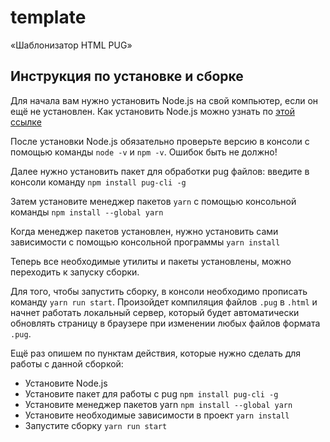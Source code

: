 # template
«Шаблонизатор HTML PUG»

## Инструкция по установке и сборке

Для начала вам нужно установить Node.js на свой компьютер, если он ещё не установлен. Как установить Node.js можно узнать по [этой ссылке](https://htmlacademy.ru/blog/boost/tools/installing-nodejs)

После установки Node.js обязательно проверьте версию в консоли с помощью команды `node -v` и `npm -v`. Ошибок быть не должно!

Далее нужно установить пакет для обработки pug файлов: введите в консоли команду `npm install pug-cli -g`

Затем установите менеджер пакетов `yarn` с помощью консольной команды `npm install --global yarn`

Когда менеджер пакетов установлен, нужно установить сами зависимости с помощью консольной программы `yarn install`

Теперь все необходимые утилиты и пакеты установлены, можно переходить к запуску сборки.

Для того, чтобы запустить сборку, в консоли необходимо прописать команду `yarn run start`. Произойдет компиляция файлов `.pug` в `.html` и начнет работать локальный сервер, который будет автоматически обновлять страницу в браузере при изменении любых файлов формата `.pug`.

Ещё раз опишем по пунктам действия, которые нужно сделать для работы с данной сборкой:

- Установите Node.js
- Установите пакет для работы с pug `npm install pug-cli -g`
- Установите менеджер пакетов yarn `npm install --global yarn`
- Установите необходимые зависимости в проект `yarn install`
- Запустите сборку `yarn run start`
